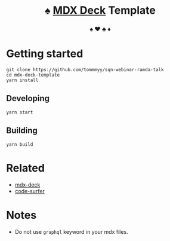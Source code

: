 <h1 align="center">
  ♠️ <a href="https://github.com/jxnblk/mdx-deck">MDX Deck</a> Template
</h1>


<h3 align="center">
  ♠️ ❤️ ♣️ ♦️
</h3>

# Getting started

```shell
git clone https://github.com/tommmyy/sqn-webinar-ramda-talk
cd mdx-deck-template 
yarn install
```

## Developing

```shell
yarn start
```

## Building 

```shell
yarn build
```

# Related
- [mdx-deck](https://github.com/jxnblk/mdx-deck)
- [code-surfer](https://github.com/pomber/code-surfer)

# Notes

- Do not use `graphql` keyword in your mdx files.
